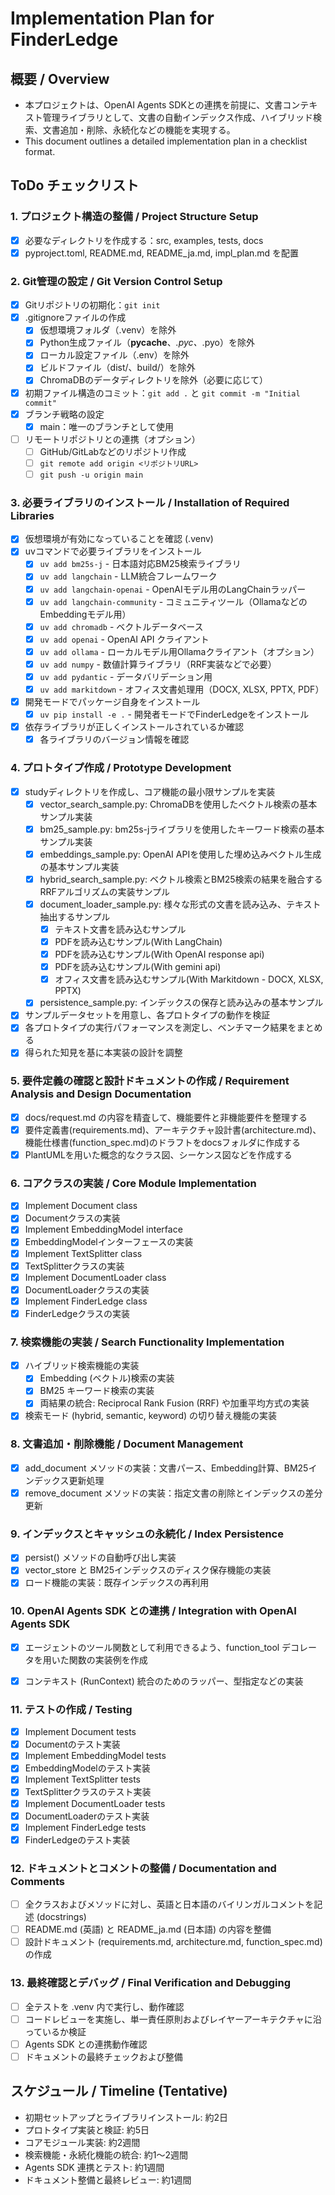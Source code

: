 # Implementation Plan for FinderLedge

## 概要 / Overview
- 本プロジェクトは、OpenAI Agents SDKとの連携を前提に、文書コンテキスト管理ライブラリとして、文書の自動インデックス作成、ハイブリッド検索、文書追加・削除、永続化などの機能を実現する。
- This document outlines a detailed implementation plan in a checklist format.

## ToDo チェックリスト

### 1. プロジェクト構造の整備 / Project Structure Setup
- [x] 必要なディレクトリを作成する：src, examples, tests, docs
- [x] pyproject.toml, README.md, README_ja.md, impl_plan.md を配置

### 2. Git管理の設定 / Git Version Control Setup
- [x] Gitリポジトリの初期化：`git init`
- [x] .gitignoreファイルの作成
  - [x] 仮想環境フォルダ（.venv）を除外
  - [x] Python生成ファイル（__pycache__、*.pyc、*.pyo）を除外
  - [x] ローカル設定ファイル（.env）を除外
  - [x] ビルドファイル（dist/、build/）を除外
  - [x] ChromaDBのデータディレクトリを除外（必要に応じて）
- [x] 初期ファイル構造のコミット：`git add .` と `git commit -m "Initial commit"`
- [x] ブランチ戦略の設定
  - [x] main：唯一のブランチとして使用
- [ ] リモートリポジトリとの連携（オプション）
  - [ ] GitHub/GitLabなどのリポジトリ作成
  - [ ] `git remote add origin <リポジトリURL>`
  - [ ] `git push -u origin main`

### 3. 必要ライブラリのインストール / Installation of Required Libraries
- [x] 仮想環境が有効になっていることを確認 (.venv)
- [x] uvコマンドで必要ライブラリをインストール
  - [x] `uv add bm25s-j` - 日本語対応BM25検索ライブラリ
  - [x] `uv add langchain` - LLM統合フレームワーク
  - [x] `uv add langchain-openai` - OpenAIモデル用のLangChainラッパー
  - [x] `uv add langchain-community` - コミュニティツール（OllamaなどのEmbeddingモデル用）
  - [x] `uv add chromadb` - ベクトルデータベース
  - [x] `uv add openai` - OpenAI API クライアント
  - [x] `uv add ollama` - ローカルモデル用Ollamaクライアント（オプション）
  - [x] `uv add numpy` - 数値計算ライブラリ（RRF実装などで必要）
  - [x] `uv add pydantic` - データバリデーション用
  - [x] `uv add markitdown` - オフィス文書処理用（DOCX, XLSX, PPTX, PDF）
- [x] 開発モードでパッケージ自身をインストール
  - [x] `uv pip install -e .` - 開発者モードでFinderLedgeをインストール
- [x] 依存ライブラリが正しくインストールされているか確認
  - [x] 各ライブラリのバージョン情報を確認

### 4. プロトタイプ作成 / Prototype Development
- [x] studyディレクトリを作成し、コア機能の最小限サンプルを実装
  - [x] vector_search_sample.py: ChromaDBを使用したベクトル検索の基本サンプル実装
  - [x] bm25_sample.py: bm25s-jライブラリを使用したキーワード検索の基本サンプル実装
  - [x] embeddings_sample.py: OpenAI APIを使用した埋め込みベクトル生成の基本サンプル実装
  - [x] hybrid_search_sample.py: ベクトル検索とBM25検索の結果を融合するRRFアルゴリズムの実装サンプル
  - [x] document_loader_sample.py: 様々な形式の文書を読み込み、テキスト抽出するサンプル
    - [x] テキスト文書を読み込むサンプル
    - [x] PDFを読み込むサンプル(With LangChain) 
    - [x] PDFを読み込むサンプル(With OpenAI response api)
    - [x] PDFを読み込むサンプル(With gemini api)
    - [x] オフィス文書を読み込むサンプル(With Markitdown - DOCX, XLSX, PPTX)
  - [x] persistence_sample.py: インデックスの保存と読み込みの基本サンプル
- [x] サンプルデータセットを用意し、各プロトタイプの動作を検証
- [x] 各プロトタイプの実行パフォーマンスを測定し、ベンチマーク結果をまとめる
- [x] 得られた知見を基に本実装の設計を調整

### 5. 要件定義の確認と設計ドキュメントの作成 / Requirement Analysis and Design Documentation
- [x] docs/request.md の内容を精査して、機能要件と非機能要件を整理する
- [x] 要件定義書(requirements.md)、アーキテクチャ設計書(architecture.md)、機能仕様書(function_spec.md)のドラフトをdocsフォルダに作成する
- [x] PlantUMLを用いた概念的なクラス図、シーケンス図などを作成する

### 6. コアクラスの実装 / Core Module Implementation
- [x] Implement Document class
- [x] Documentクラスの実装
- [x] Implement EmbeddingModel interface
- [x] EmbeddingModelインターフェースの実装
- [x] Implement TextSplitter class
- [x] TextSplitterクラスの実装
- [x] Implement DocumentLoader class
- [x] DocumentLoaderクラスの実装
- [x] Implement FinderLedge class
- [x] FinderLedgeクラスの実装

### 7. 検索機能の実装 / Search Functionality Implementation
- [x] ハイブリッド検索機能の実装
  - [x] Embedding (ベクトル)検索の実装
  - [x] BM25 キーワード検索の実装
  - [x] 両結果の統合: Reciprocal Rank Fusion (RRF) や加重平均方式の実装
- [x] 検索モード (hybrid, semantic, keyword) の切り替え機能の実装

### 8. 文書追加・削除機能 / Document Management
- [x] add_document メソッドの実装：文書パース、Embedding計算、BM25インデックス更新処理
- [x] remove_document メソッドの実装：指定文書の削除とインデックスの差分更新

### 9. インデックスとキャッシュの永続化 / Index Persistence
- [x] persist() メソッドの自動呼び出し実装
- [x] vector_store と BM25インデックスのディスク保存機能の実装
- [x] ロード機能の実装：既存インデックスの再利用

### 10. OpenAI Agents SDK との連携 / Integration with OpenAI Agents SDK
- [x] エージェントのツール関数として利用できるよう、function_tool デコレータを用いた関数の実装例を作成
- [x] コンテキスト (RunContext) 統合のためのラッパー、型指定などの実装






### 11. テストの作成 / Testing
- [x] Implement Document tests
- [x] Documentのテスト実装
- [x] Implement EmbeddingModel tests
- [x] EmbeddingModelのテスト実装
- [x] Implement TextSplitter tests
- [x] TextSplitterクラスのテスト実装
- [x] Implement DocumentLoader tests
- [x] DocumentLoaderのテスト実装
- [x] Implement FinderLedge tests
- [x] FinderLedgeのテスト実装

### 12. ドキュメントとコメントの整備 / Documentation and Comments
- [ ] 全クラスおよびメソッドに対し、英語と日本語のバイリンガルコメントを記述 (docstrings)
- [ ] README.md (英語) と README_ja.md (日本語) の内容を整備
- [ ] 設計ドキュメント (requirements.md, architecture.md, function_spec.md) の作成

### 13. 最終確認とデバッグ / Final Verification and Debugging
- [ ] 全テストを .venv 内で実行し、動作確認
- [ ] コードレビューを実施し、単一責任原則およびレイヤーアーキテクチャに沿っているか検証
- [ ] Agents SDK との連携動作確認
- [ ] ドキュメントの最終チェックおよび整備

## スケジュール / Timeline (Tentative)
- 初期セットアップとライブラリインストール: 約2日
- プロトタイプ実装と検証: 約5日
- コアモジュール実装: 約2週間
- 検索機能・永続化機能の統合: 約1～2週間
- Agents SDK 連携とテスト: 約1週間
- ドキュメント整備と最終レビュー: 約1週間 